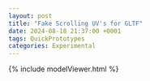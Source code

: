 ```yaml
---
layout: post
title: "Fake Scrolling UV's for GLTF"
date: 2024-08-18 21:37:00 +0001
tags: QuickPrototypes
categories: Experimental
---
```


{% include modelViewer.html %}
